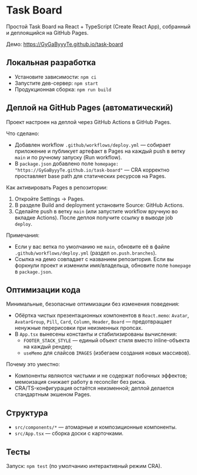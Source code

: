 # Task Board

Простой Task Board на React + TypeScript (Create React App), собранный и деплоящийся на GitHub Pages.

Демо: https://GyGaByyyTe.github.io/task-board

## Локальная разработка
- Установите зависимости: `npm ci`
- Запустите дев-сервер: `npm start`
- Продукционная сборка: `npm run build`

## Деплой на GitHub Pages (автоматический)
Проект настроен на деплой через GitHub Actions в GitHub Pages.

Что сделано:
- Добавлен workflow `.github/workflows/deploy.yml` — собирает приложение и публикует артефакт в Pages на каждый push в ветку `main` и по ручному запуску (Run workflow).
- В `package.json` добавлено поле `homepage: "https://GyGaByyyTe.github.io/task-board"` — CRA корректно проставляет base path для статических ресурсов на Pages.

Как активировать Pages в репозитории:
1. Откройте Settings → Pages.
2. В разделе Build and deployment установите Source: GitHub Actions.
3. Сделайте push в ветку `main` (или запустите workflow вручную во вкладке Actions). После деплоя получите ссылку в выводе job `deploy`.

Примечания:
- Если у вас ветка по умолчанию не `main`, обновите её в файле `.github/workflows/deploy.yml` (раздел `on.push.branches`).
- Ссылка на демо совпадает с названием репозитория. Если вы форкнули проект и изменили имя/владельца, обновите поле `homepage` в `package.json`.

## Оптимизации кода
Минимальные, безопасные оптимизации без изменения поведения:
- Обёртка чистых презентационных компонентов в `React.memo`: `Avatar`, `AvatarGroup`, `Pill`, `Card`, `Column`, `Header`, `Board` — предотвращает ненужные перерисовки при неизменных пропсах.
- В `App.tsx` вынесены константы и стабилизированы вычисления:
  - `FOOTER_STACK_STYLE` — единый объект стиля вместо inline-объекта на каждый рендер;
  - `useMemo` для слайсов `IMAGES` (избегаем создания новых массивов).

Почему это уместно:
- Компоненты являются чистыми и не содержат побочных эффектов; мемоизация снижает работу в reconciler без риска.
- CRA/TS-конфигурация остаётся неизменной; деплой делается стандартным экшеном Pages.

## Структура
- `src/components/*` — атомарные и композиционные компоненты.
- `src/App.tsx` — сборка доски с карточками.

## Тесты
Запуск: `npm test` (по умолчанию интерактивный режим CRA).
